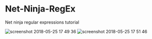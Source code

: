 # Net-Ninja-RegEx
Net ninja regular expressions tutorial

![screenshot 2018-05-25 17 49 36](https://user-images.githubusercontent.com/21090990/40565805-57b23ea6-6044-11e8-8248-07045fb56369.png)
![screenshot 2018-05-25 17 51 46](https://user-images.githubusercontent.com/21090990/40565806-57d6a5fc-6044-11e8-9725-63d03f40ad94.png)
